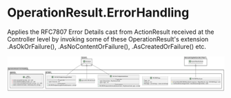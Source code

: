 # OperationResult.ErrorHandling

Applies the RFC7807 Error Details cast from ActionResult received at the Controller level by invoking some of these OperationResult's extension .AsOkOrFailure(), .AsNoContentOrFailure(), .AsCreatedOrFailure() etc.

![General picture](https://raw.githubusercontent.com/VladGanuscheak/OperationResult.ErrorHandling/documentation/OperationResult_ErrorHandling.svg)